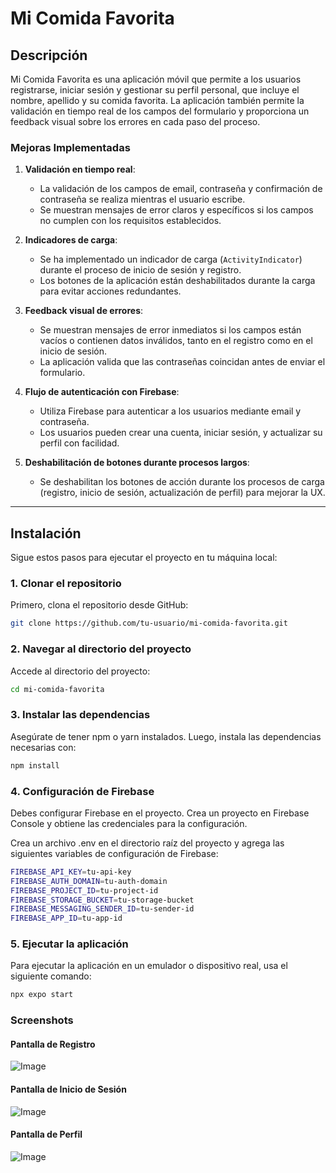 # Mi Comida Favorita 

## Descripción

Mi Comida Favorita es una aplicación móvil que permite a los usuarios registrarse, iniciar sesión y gestionar su perfil personal, que incluye el nombre, apellido y su comida favorita. La aplicación también permite la validación en tiempo real de los campos del formulario y proporciona un feedback visual sobre los errores en cada paso del proceso.

### Mejoras Implementadas

1. **Validación en tiempo real**:
   - La validación de los campos de email, contraseña y confirmación de contraseña se realiza mientras el usuario escribe.
   - Se muestran mensajes de error claros y específicos si los campos no cumplen con los requisitos establecidos.

2. **Indicadores de carga**:
   - Se ha implementado un indicador de carga (`ActivityIndicator`) durante el proceso de inicio de sesión y registro.
   - Los botones de la aplicación están deshabilitados durante la carga para evitar acciones redundantes.

3. **Feedback visual de errores**:
   - Se muestran mensajes de error inmediatos si los campos están vacíos o contienen datos inválidos, tanto en el registro como en el inicio de sesión.
   - La aplicación valida que las contraseñas coincidan antes de enviar el formulario.

4. **Flujo de autenticación con Firebase**:
   - Utiliza Firebase para autenticar a los usuarios mediante email y contraseña.
   - Los usuarios pueden crear una cuenta, iniciar sesión, y actualizar su perfil con facilidad.

5. **Deshabilitación de botones durante procesos largos**:
   - Se deshabilitan los botones de acción durante los procesos de carga (registro, inicio de sesión, actualización de perfil) para mejorar la UX.

---

## Instalación

Sigue estos pasos para ejecutar el proyecto en tu máquina local:

### 1. Clonar el repositorio
Primero, clona el repositorio desde GitHub:


```bash
git clone https://github.com/tu-usuario/mi-comida-favorita.git
```

### 2. Navegar al directorio del proyecto

Accede al directorio del proyecto:

```bash
cd mi-comida-favorita
```

### 3. Instalar las dependencias

Asegúrate de tener npm o yarn instalados. Luego, instala las dependencias necesarias con:

```bash
npm install
```


### 4. Configuración de Firebase

Debes configurar Firebase en el proyecto. Crea un proyecto en Firebase Console y obtiene las credenciales para la configuración.

Crea un archivo .env en el directorio raíz del proyecto y agrega las siguientes variables de configuración de Firebase:

```bash
FIREBASE_API_KEY=tu-api-key
FIREBASE_AUTH_DOMAIN=tu-auth-domain
FIREBASE_PROJECT_ID=tu-project-id
FIREBASE_STORAGE_BUCKET=tu-storage-bucket
FIREBASE_MESSAGING_SENDER_ID=tu-sender-id
FIREBASE_APP_ID=tu-app-id
```

### 5. Ejecutar la aplicación

Para ejecutar la aplicación en un emulador o dispositivo real, usa el siguiente comando:

```bash
npx expo start
```

### Screenshots
#### Pantalla de Registro
![Image](https://github.com/user-attachments/assets/6744896e-22d2-4e36-be81-484347b7b001)
#### Pantalla de Inicio de Sesión
![Image](https://github.com/user-attachments/assets/deb5aece-6569-4d78-8aed-24a29dbe23af)
#### Pantalla de Perfil
![Image](https://github.com/user-attachments/assets/06adea98-6c7a-42c9-b5b8-5e6013e25ac9)
